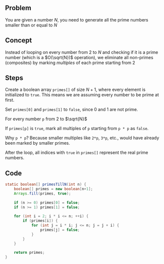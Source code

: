 ## Problem
You are given a number $N$, you need to generate all the prime numbers smaller than or equal to $N$

## Concept

Instead of looping on every number from $2$ to $N$ and checking if it is a prime number (which is a $O(\sqrt{N})$ operation), we eliminate all non-primes (composites) by marking *multiples* of each prime starting from $2$

## Steps

Create a boolean array `primes[]` of size $N + 1$, where every element is initialized to `true`. This means we are assuming every number to be prime at first.

Set `primes[0]` and `primes[1]` to `false`, since 0 and 1 are not prime.

For every number `p` from $2$ to $\sqrt{N}$

If `primes[p]` is `true`, mark all multiples of `p` starting from `p * p` as `false`.

Why `p * p`? Because smaller multiples like `2*p`, `3*p`, etc., would have already been marked by smaller primes.

After the loop, all indices with `true` in `primes[]` represent the real prime numbers.

## Code

```java
static boolean[] primesTillN(int n) {  
    boolean[] primes = new boolean[n+1];  
    Arrays.fill(primes, true);  
  
    if (n >= 0) primes[0] = false;  
    if (n >= 1) primes[1] = false;  
  
    for (int i = 2; i * i <= n; ++i) {  
        if (primes[i]) {  
            for (int j = i * i; j <= n; j = j + i) {  
                primes[j] = false;  
            }  
        }  
    }  
  
    return primes;  
}
```


